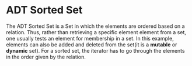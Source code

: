 # ADT Sorted Set

The ADT Sorted Set is a Set in which the elements are ordered based on a relation.
Thus, rather than retrieving a specific element element from a set, one usually tests an element for membership in a set.
In this example, elements can also be added and deleted from the set(it is a **mutable** or **dynamic** set).
For a sorted set, the iterator has to go through the elements in the order given by the relation.
